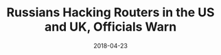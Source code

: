 ---
layout: post
categories: 
- talk
title: "Russians Hacking Routers in the US and UK, Officials Warn"
location: "WTTW Chicago Tonight"
date: 2018-04-23
image: /images/talks/chicago-tonight-april-23.jpg
description: "In my fifth appearance on WTTW Chicago Tonight, I lend my technical expertise in a discussion with host Paris Schutz and Mike Petitti, vice president of cyber security solutions at Uptake, on the Russian targeting of routers and other internet connected devices. "
link: https://chicagotonight.wttw.com/2018/04/23/russians-hacking-routers-us-and-uk-officials-warn
featured: false
published: true
---
